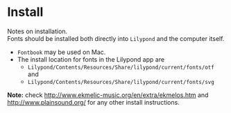 # Install
Notes on installation. <br />
Fonts should be installed both directly into `Lilypond` and the computer itself. <br />
* `Fontbook` may be used on Mac.
* The install location for fonts in the Lilypond app are
    * `Lilypond/Contents/Resources/Share/lilypond/current/fonts/otf` and
    * `Lilypond/Contents/Resources/Share/lilypond/current/fonts/svg`

**Note:** check http://www.ekmelic-music.org/en/extra/ekmelos.htm and http://www.plainsound.org/ for any other install instructions.
